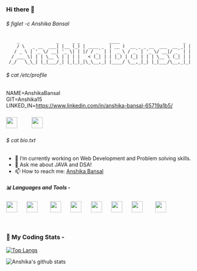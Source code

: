 
### Hi there 👋

###### $ figlet -c Anshika Bansal
 
 
        _              _     _ _           ____                        _ 
        / \   _ __  ___| |__ (_) | ____ _  | __ )  __ _ _ __  ___  __ _| |
       / _ \ | '_ \/ __| '_ \| | |/ / _` | |  _ \ / _` | '_ \/ __|/ _` | |
      / ___ \| | | \__ \ | | | |   < (_| | | |_) | (_| | | | \__ \ (_| | |
     /_/   \_\_| |_|___/_| |_|_|_|\_\__,_| |____/ \__,_|_| |_|___/\__,_|_|




###### $ cat /etc/profile

NAME=AnshikaBansal
<br />
GIT=Anshika15
<br />
LINKED_IN=https://www.linkedin.com/in/anshika-bansal-65719a1b5/
<br />

<h3>
  <pre><a class="col" href="https://www.linkedin.com/in/anshika-bansal-65719a1b5/"><img width="30px" src="https://img.icons8.com/doodle/48/000000/linkedin--v2.png"/></a>    <a class="col" href="mailTo:bansalanshika20@gmail.com"><img width="30px" src="https://img.icons8.com/doodle/48/000000/gmail.png"/></a>    </pre>
</h3>

###### $ cat bio.txt


- 🔭 I’m currently working on Web Development and Problem solving skills.
- 💬 Ask me about JAVA and DSA!
- 📫 How to reach me: <a href="https://www.linkedin.com/in/anshika-bansal-65719a1b5/">Anshika Bansal</a> 



##### :bar_chart: Languages and Tools -

<pre><img width="30px" src="https://img.icons8.com/color/48/000000/c-programming.png"/>   <img width="30px" src="https://img.icons8.com/color/48/000000/java-coffee-cup-logo.png"/>    <img width="30px" src="https://img.icons8.com/color/48/000000/linux.png"/>   <img width="30px" src="https://img.icons8.com/color/48/000000/html-5.png"/>   <img width="30px" src="https://img.icons8.com/color/48/000000/css3.png"/>   <img width="30px" src="https://img.icons8.com/color/48/000000/javascript.png"/>   <img width="30px" src="https://img.icons8.com/color/48/000000/bootstrap.png"/>    <img width="30px" src="https://img.icons8.com/color/48/000000/python.png"/>
</pre>

<br/>




### 🚀 My Coding Stats -

[![Top Langs](https://github-readme-stats.vercel.app/api/top-langs/?username=Anshika15&layout=compact&hide=jupyter%20notebook&langs_count=8)](https://github.com/Anshika15/github-readme-stats)

![Anshika's github stats](https://github-readme-stats.vercel.app/api?username=Anshika15&show_icons=true&count_private=true&hide=contribs,prs,issues)




<!--
**Anshika15/Anshika15** is a ✨ _special_ ✨ repository because its `README.md` (this file) appears on your GitHub profile.

Here are some ideas to get you started:

- 🔭 I’m currently working on ...
- 🌱 I’m currently learning ...
- 👯 I’m looking to collaborate on ...
- 🤔 I’m looking for help with ...
- 💬 Ask me about ...
- 📫 How to reach me: ...
- 😄 Pronouns: ...
- ⚡ Fun fact: ...
-->
